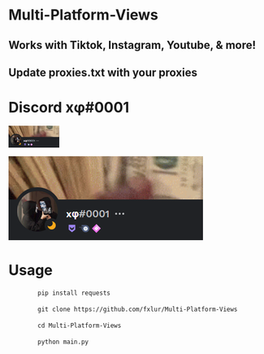 # Multi-Platform-Views
Works with Tiktok, Instagram, Youtube, &amp; more!
-
  Update proxies.txt with your proxies 
-
# Discord xφ#0001

<img src="images/disc.png" width="100">

![](images/disc.png)



# Usage 
  
            pip install requests
            
            git clone https://github.com/fxlur/Multi-Platform-Views
            
            cd Multi-Platform-Views
            
            python main.py
  
